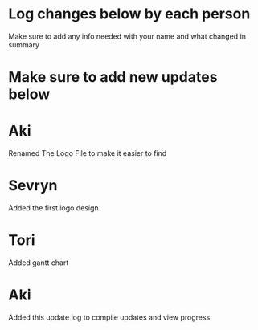 # Log changes below by each person
Make sure to add any info needed with your name and what changed in summary 
# Make sure to add new updates below
# Aki
Renamed The Logo File to make it easier to find
# Sevryn
Added the first logo design
# Tori
Added gantt chart
# Aki
Added this update log to compile updates and view progress

